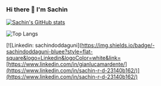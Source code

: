 ### Hi there 👋 I'm Sachin

[![Sachin's GitHub stats](https://github-readme-stats-cyan-iota-11.vercel.app/api?username=sachindoddaguni&hide=stars&rank_icon=percentile&hide_rank=true&include_all_commits=true&show=prs_merged&show_icons=true)](https://github.com/sachindoddaguni/github-readme-stats)

![Top Langs](https://github-readme-stats-cyan-iota-11.vercel.app/api/top-langs/?username=sachindoddaguni&hide_progress=true)

[![Linkedin: sachindoddaguni](https://img.shields.io/badge/-sachindoddaguni-bluee?style=flat-square&logo=Linkedin&logoColor=white&link=[https://www.linkedin.com/in/gianlucamardente/](https://www.linkedin.com/in/sachin-r-d-23140b162/)](https://www.linkedin.com/in/sachin-r-d-23140b162/)




